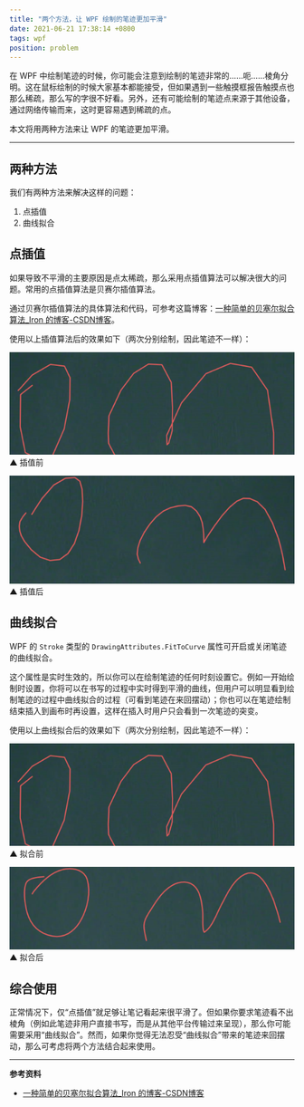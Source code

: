 ```yaml
---
title: "两个方法，让 WPF 绘制的笔迹更加平滑"
date: 2021-06-21 17:38:14 +0800
tags: wpf
position: problem
---
```


在 WPF 中绘制笔迹的时候，你可能会注意到绘制的笔迹非常的……呃……棱角分明。这在鼠标绘制的时候大家基本都能接受，但如果遇到一些触摸框报告触摸点也那么稀疏，那么写的字很不好看。另外，还有可能绘制的笔迹点来源于其他设备，通过网络传输而来，这时更容易遇到稀疏的点。

本文将用两种方法来让 WPF 的笔迹更加平滑。

---

<div id="toc"></div>

## 两种方法

我们有两种方法来解决这样的问题：

1. 点插值
2. 曲线拟合

## 点插值

如果导致不平滑的主要原因是点太稀疏，那么采用点插值算法可以解决很大的问题。常用的点插值算法是贝赛尔插值算法。

通过贝赛尔插值算法的具体算法和代码，可参考这篇博客：[一种简单的贝塞尔拟合算法_Iron 的博客-CSDN博客](https://blog.csdn.net/Iron_Ye/article/details/82949401)。

使用以上插值算法后的效果如下（两次分别绘制，因此笔迹不一样）：

![插值前](/static/posts/2021-06-21-17-36-55.png)  
▲ 插值前

![插值后](/static/posts/2021-06-21-17-37-24.png)  
▲ 插值后

## 曲线拟合

WPF 的 `Stroke` 类型的 `DrawingAttributes.FitToCurve` 属性可开启或关闭笔迹的曲线拟合。

这个属性是实时生效的，所以你可以在绘制笔迹的任何时刻设置它。例如一开始绘制时设置，你将可以在书写的过程中实时得到平滑的曲线，但用户可以明显看到绘制笔迹的过程中曲线拟合的过程（可看到笔迹在来回摆动）；你也可以在笔迹绘制结束插入到画布时再设置，这样在插入时用户只会看到一次笔迹的突变。

使用以上曲线拟合后的效果如下（两次分别绘制，因此笔迹不一样）：

![拟合前](/static/posts/2021-06-21-17-36-55.png)  
▲ 拟合前

![拟合后](/static/posts/2021-06-21-17-37-53.png)  
▲ 拟合后

## 综合使用

正常情况下，仅“点插值”就足够让笔记看起来很平滑了。但如果你要求笔迹看不出棱角（例如此笔迹非用户直接书写，而是从其他平台传输过来呈现），那么你可能需要采用“曲线拟合”。然而，如果你觉得无法忍受“曲线拟合”带来的笔迹来回摆动，那么可考虑将两个方法结合起来使用。

---

**参考资料**

- [一种简单的贝塞尔拟合算法_Iron 的博客-CSDN博客](https://blog.csdn.net/Iron_Ye/article/details/82949401)
